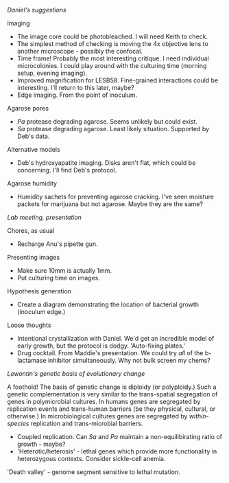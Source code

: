*Daniel's suggestions*

Imaging
- The image core could be photobleached. I will need Keith to check.
- The simplest method of checking is moving the 4x objective lens to another microscope - possibly the confocal.
- Time frame! Probably the most interesting critique. I need individual microcolonies. I could play around with the culturing time (morning setup, evening imaging).
- Improved magnification for LESB58. Fine-grained interactions could be interesting. I'll return to this later, maybe?
- Edge imaging. From the point of inoculum.

Agarose pores
- *Pa* protease degrading agarose. Seems unlikely but could exist.
- *Sa* protease degrading agarose. Least likely situation. Supported by Deb's data.

Alternative models
- Deb's hydroxyapatite imaging. Disks aren't flat, which could be concerning. I'll find Deb's protocol.

Agarose humidity
- Humidity sachets for preventing agarose cracking. I've seen moisture packets for marijuana but not agarose. Maybe they are the same?

*Lab meeting, presentation*

Chores, as usual
- Recharge Anu's pipette gun.

Presenting images
- Make sure 10mm is actually 1mm.
- Put culturing time on images.

Hypothesis generation
- Create a diagram demonstrating the location of bacterial growth (inoculum edge.)

Loose thoughts
- Intentional crystallization with Daniel. We'd get an incredible model of early growth, but the protocol is dodgy. 'Auto-fixing plates.'
- Drug cocktail. From Maddie's presentation. We could try *all* of the b-lactamase inhibitor simultaneously. Why not bulk screen my chems?

*Lewontin's genetic basis of evolutionary change*

A foothold! The basis of genetic change is diploidy (or polyploidy.) Such a genetic complementation is very similar to the trans-spatial segregation of genes in polymicrobial cultures. In humans genes are segregated by replication events and trans-human barriers (be they physical, cultural, or otherwise.) In microbiological cultures genes are segregated by *within-species* replication and trans-microbial barriers.
- Coupled replication. Can *Sa* and *Pa* maintain a non-equilibirating ratio of growth - maybe?
- 'Heterotic/heterosis' - lethal genes which provide more functionality in heterozygous contexts. Consider sickle-cell anemia.

'Death valley' - genome segment sensitive to lethal mutation.